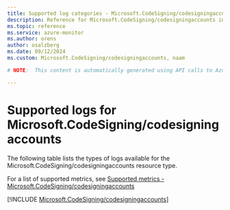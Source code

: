 ```yaml
---
title: Supported log categories - Microsoft.CodeSigning/codesigningaccounts
description: Reference for Microsoft.CodeSigning/codesigningaccounts in Azure Monitor Logs.
ms.topic: reference
ms.service: azure-monitor
ms.author: orens
author: osalzberg
ms.date: 09/12/2024
ms.custom: Microsoft.CodeSigning/codesigningaccounts, naam

# NOTE:  This content is automatically generated using API calls to Azure. Any edits made on these files will be overwritten in the next run of the script. 

---
```





# Supported logs for Microsoft.CodeSigning/codesigningaccounts  
The following table lists the types of logs available for the Microsoft.CodeSigning/codesigningaccounts resource type.
  
  
  
For a list of supported metrics, see [Supported metrics - Microsoft.CodeSigning/codesigningaccounts](../supported-metrics/microsoft-codesigning-codesigningaccounts-metrics.md)  
  

  
[!INCLUDE [Microsoft.CodeSigning/codesigningaccounts](~/reusable-content/ce-skilling/azure/includes/azure-monitor/reference/logs/microsoft-codesigning-codesigningaccounts-logs-include.md)]  
  

